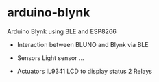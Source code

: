 # arduino-blynk
Arduino Blynk using BLE and ESP8266

- Interaction between BLUNO and Blynk via BLE

- Sensors
  Light sensor
  ...
  
- Actuators
  IL9341 LCD to display status
  2 Relays
